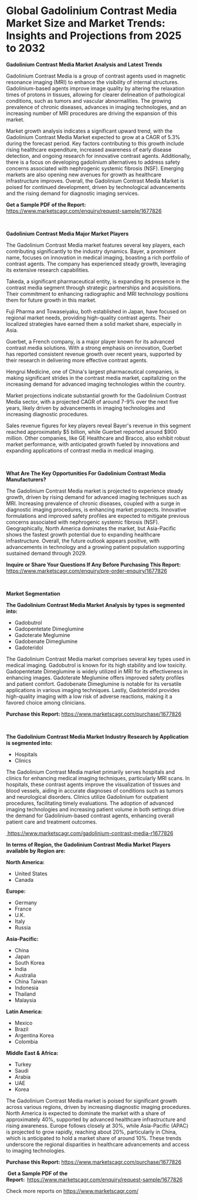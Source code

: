 <p><h1>Global Gadolinium Contrast Media Market Size and Market Trends: Insights and Projections from 2025 to 2032</h1></p><p><strong>Gadolinium Contrast Media Market Analysis and Latest Trends</strong></p>
<p><p>Gadolinium Contrast Media is a group of contrast agents used in magnetic resonance imaging (MRI) to enhance the visibility of internal structures. Gadolinium-based agents improve image quality by altering the relaxation times of protons in tissues, allowing for clearer delineation of pathological conditions, such as tumors and vascular abnormalities. The growing prevalence of chronic diseases, advances in imaging technologies, and an increasing number of MRI procedures are driving the expansion of this market.</p><p>Market growth analysis indicates a significant upward trend, with the Gadolinium Contrast Media Market expected to grow at a CAGR of 5.3% during the forecast period. Key factors contributing to this growth include rising healthcare expenditure, increased awareness of early disease detection, and ongoing research for innovative contrast agents. Additionally, there is a focus on developing gadolinium alternatives to address safety concerns associated with nephrogenic systemic fibrosis (NSF). Emerging markets are also opening new avenues for growth as healthcare infrastructure improves. Overall, the Gadolinium Contrast Media Market is poised for continued development, driven by technological advancements and the rising demand for diagnostic imaging services.</p></p>
<p><strong>Get a Sample PDF of the Report:&nbsp;</strong> <a href="https://www.marketscagr.com/enquiry/request-sample/1677826?utm_campaign=3553&utm_medium=2&utm_source=Github&utm_content=ia&utm_term=25032025&utm_id=gadolinium-contrast-media">https://www.marketscagr.com/enquiry/request-sample/1677826</a></p>
<p>&nbsp;</p>
<p><strong>Gadolinium Contrast Media Major Market Players</strong></p>
<p><p>The Gadolinium Contrast Media market features several key players, each contributing significantly to the industry dynamics. Bayer, a prominent name, focuses on innovation in medical imaging, boasting a rich portfolio of contrast agents. The company has experienced steady growth, leveraging its extensive research capabilities.</p><p>Takeda, a significant pharmaceutical entity, is expanding its presence in the contrast media segment through strategic partnerships and acquisitions. Their commitment to enhancing radiographic and MRI technology positions them for future growth in this market.</p><p>Fuji Pharma and Towaseiyaku, both established in Japan, have focused on regional market needs, providing high-quality contrast agents. Their localized strategies have earned them a solid market share, especially in Asia.</p><p>Guerbet, a French company, is a major player known for its advanced contrast media solutions. With a strong emphasis on innovation, Guerbet has reported consistent revenue growth over recent years, supported by their research in delivering more effective contrast agents.</p><p>Hengrui Medicine, one of China's largest pharmaceutical companies, is making significant strides in the contrast media market, capitalizing on the increasing demand for advanced imaging technologies within the country.</p><p>Market projections indicate substantial growth for the Gadolinium Contrast Media sector, with a projected CAGR of around 7-9% over the next five years, likely driven by advancements in imaging technologies and increasing diagnostic procedures.</p><p>Sales revenue figures for key players reveal Bayer's revenue in this segment reached approximately $5 billion, while Guerbet reported around $900 million. Other companies, like GE Healthcare and Bracco, also exhibit robust market performance, with anticipated growth fueled by innovations and expanding applications of contrast media in medical imaging.</p></p>
<p>&nbsp;</p>
<p><strong>What Are The Key Opportunities For Gadolinium Contrast Media Manufacturers?</strong></p>
<p><p>The Gadolinium Contrast Media market is projected to experience steady growth, driven by rising demand for advanced imaging techniques such as MRI. Increasing prevalence of chronic diseases, coupled with a surge in diagnostic imaging procedures, is enhancing market prospects. Innovative formulations and improved safety profiles are expected to mitigate previous concerns associated with nephrogenic systemic fibrosis (NSF). Geographically, North America dominates the market, but Asia-Pacific shows the fastest growth potential due to expanding healthcare infrastructure. Overall, the future outlook appears positive, with advancements in technology and a growing patient population supporting sustained demand through 2029.</p></p>
<p><strong>Inquire or Share Your Questions If Any Before Purchasing This Report:</strong> <a href="https://www.marketscagr.com/enquiry/pre-order-enquiry/1677826?utm_campaign=3553&utm_medium=2&utm_source=Github&utm_content=ia&utm_term=25032025&utm_id=gadolinium-contrast-media">https://www.marketscagr.com/enquiry/pre-order-enquiry/1677826</a></p>
<p>&nbsp;</p>
<p><strong>Market Segmentation</strong></p>
<p><strong>The Gadolinium Contrast Media Market Analysis by types is segmented into:</strong></p>
<p><ul><li>Gadobutrol</li><li>Gadopentetate Dimeglumine</li><li>Gadoterate Meglumine</li><li>Gadobenate Dimeglumine</li><li>Gadoteridol</li></ul></p>
<p><p>The Gadolinium Contrast Media market comprises several key types used in medical imaging. Gadobutrol is known for its high stability and low toxicity. Gadopentetate Dimeglumine is widely utilized in MRI for its effectiveness in enhancing images. Gadoterate Meglumine offers improved safety profiles and patient comfort. Gadobenate Dimeglumine is notable for its versatile applications in various imaging techniques. Lastly, Gadoteridol provides high-quality imaging with a low risk of adverse reactions, making it a favored choice among clinicians.</p></p>
<p><strong>Purchase this Report:&nbsp;</strong><a href="https://www.marketscagr.com/purchase/1677826?utm_campaign=3553&utm_medium=2&utm_source=Github&utm_content=ia&utm_term=25032025&utm_id=gadolinium-contrast-media">https://www.marketscagr.com/purchase/1677826</a></p>
<p>&nbsp;</p>
<p><strong>The Gadolinium Contrast Media Market Industry Research by Application is segmented into:</strong></p>
<p><ul><li>Hospitals</li><li>Clinics</li></ul></p>
<p><p>The Gadolinium Contrast Media market primarily serves hospitals and clinics for enhancing medical imaging techniques, particularly MRI scans. In hospitals, these contrast agents improve the visualization of tissues and blood vessels, aiding in accurate diagnoses of conditions such as tumors and neurological disorders. Clinics utilize Gadolinium for outpatient procedures, facilitating timely evaluations. The adoption of advanced imaging technologies and increasing patient volume in both settings drive the demand for Gadolinium-based contrast agents, enhancing overall patient care and treatment outcomes.</p></p>
<p><a href="https://www.marketscagr.com/gadolinium-contrast-media-r1677826?utm_campaign=3553&utm_medium=2&utm_source=Github&utm_content=ia&utm_term=25032025&utm_id=gadolinium-contrast-media">&nbsp;https://www.marketscagr.com/gadolinium-contrast-media-r1677826</a></p>
<p><strong>In terms of Region, the Gadolinium Contrast Media Market Players available by Region are:</strong></p>
<p>
    <p> <strong> North America: </strong>
        <ul>
            <li>United States</li>
            <li>Canada</li>
        </ul>
        </p> 
    <p> <strong> Europe: </strong>
        <ul>
            <li>Germany</li>
            <li>France</li>
            <li>U.K.</li>
            <li>Italy</li>
            <li>Russia</li>
        </ul>
        </p> 
    <p> <strong> Asia-Pacific: </strong>
        <ul>
            <li>China</li>
            <li>Japan</li>
            <li>South Korea</li>
            <li>India</li>
            <li>Australia</li>
            <li>China Taiwan</li>
            <li>Indonesia</li>
            <li>Thailand</li>
            <li>Malaysia</li>
        </ul>
        </p> 
    <p> <strong> Latin America: </strong>
        <ul>
            <li>Mexico</li>
            <li>Brazil</li>
            <li>Argentina Korea</li>
            <li>Colombia</li>
        </ul>
        </p> 
    <p> <strong> Middle East & Africa: </strong>
        <ul>
            <li>Turkey</li>
            <li>Saudi</li>
            <li>Arabia</li>
            <li>UAE</li>
            <li>Korea</li>
        </ul>
    </p>
    </p>
<p><p>The Gadolinium Contrast Media market is poised for significant growth across various regions, driven by increasing diagnostic imaging procedures. North America is expected to dominate the market with a share of approximately 40%, supported by advanced healthcare infrastructure and rising awareness. Europe follows closely at 30%, while Asia-Pacific (APAC) is projected to grow rapidly, reaching about 20%, particularly in China, which is anticipated to hold a market share of around 10%. These trends underscore the regional disparities in healthcare advancements and access to imaging technologies.</p></p>
<p><strong>Purchase this Report: </strong><a href="https://www.marketscagr.com/purchase/1677826?utm_campaign=3553&utm_medium=2&utm_source=Github&utm_content=ia&utm_term=25032025&utm_id=gadolinium-contrast-media">https://www.marketscagr.com/purchase/1677826</a></p>
<p>&nbsp;<strong>Get a Sample PDF of the Report:&nbsp;&nbsp;</strong><a href="https://www.marketscagr.com/enquiry/request-sample/1677826?utm_campaign=3553&utm_medium=2&utm_source=Github&utm_content=ia&utm_term=25032025&utm_id=gadolinium-contrast-media">https://www.marketscagr.com/enquiry/request-sample/1677826</a></p>
<p><strong></strong></p>
<p>Check more reports on <a href="https://www.marketscagr.com/?utm_campaign=3553&utm_medium=2&utm_source=Github&utm_content=ia&utm_term=25032025&utm_id=gadolinium-contrast-media">https://www.marketscagr.com/</a></p>